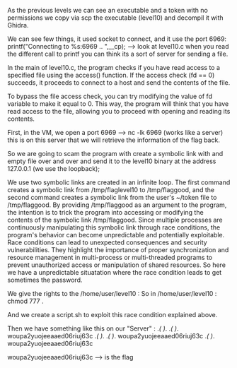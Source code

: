 As the previous levels we can see an executable and a token with no permissions
we copy via scp the executable (level10) and decompil it with Ghidra.

We can see few things, it used socket to connect, and it use the port 6969:
printf("Connecting to %s:6969 .. ",__cp); --> look at level10.c
when you read the different call to printf you can think its a sort of server
for sending a file.

In the main of level10.c, the program checks if you have read access to a specified file using the access() function. If the access check (fd == 0) succeeds, it proceeds to connect to a host and send the contents of the file.

To bypass the file access check, you can try modifying the value of fd variable to make it equal to 0. This way, the program will think that you have read access to the file, allowing you to proceed with opening and reading its contents.

First, in the VM, we open a port 6969 --> nc -lk 6969 (works like a server)
this is on this server that we will retrieve the information of the flag back.

So we are going to scam the program with create a symbolic link with
and empty file over and over and send it to the level10 binary at the address 127.0.0.1 (we use the loopback);

We use two symbolic links are created in an infinite loop. The first command creates a symbolic link from /tmp/flaglevel10 to /tmp/flaggood, and the second command creates a symbolic link from the user's ~/token file to /tmp/flaggood.
By providing /tmp/flaggood as an argument to the program, the intention is to trick the program into accessing or modifying the contents of the symbolic link /tmp/flaggood. Since multiple processes are continuously manipulating this symbolic link through race conditions, the program's behavior can become unpredictable and potentially exploitable.
Race conditions can lead to unexpected consequences and security vulnerabilities. They highlight the importance of proper synchronization and resource management in multi-process or multi-threaded programs to prevent unauthorized access or manipulation of shared resources.
So here we have a unpredictable situatation where the race condition leads to get sometimes the password.

We give the rights to the /home/user/level10 :
So in /home/user/level10 :
chmod 777 .

And we create a script.sh to exploit this race condition explained above.

Then we have something like this on our "Server" :
.*( )*.
.*( )*.
woupa2yuojeeaaed06riuj63c
.*( )*.
.*( )*.
woupa2yuojeeaaed06riuj63c
.*( )*.
woupa2yuojeeaaed06riuj63c

woupa2yuojeeaaed06riuj63c --> is the flag
